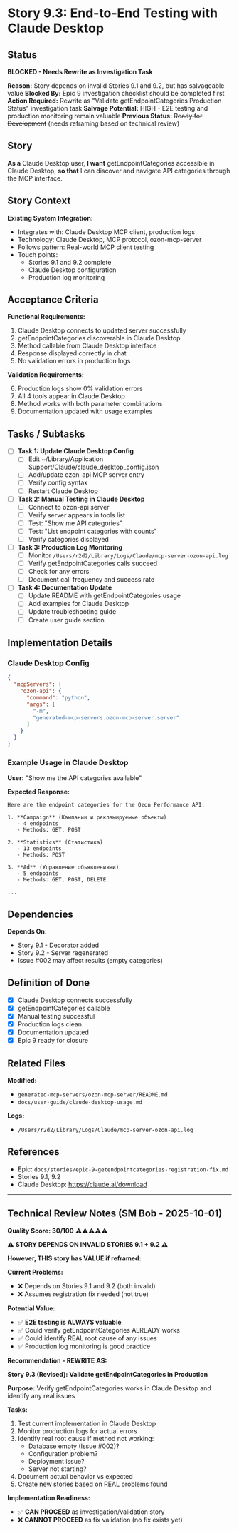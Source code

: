 # Story 9.3: End-to-End Testing with Claude Desktop

## Status
**BLOCKED - Needs Rewrite as Investigation Task**

**Reason:** Story depends on invalid Stories 9.1 and 9.2, but has salvageable value
**Blocked By:** Epic 9 investigation checklist should be completed first
**Action Required:** Rewrite as "Validate getEndpointCategories Production Status" investigation task
**Salvage Potential:** HIGH - E2E testing and production monitoring remain valuable
**Previous Status:** ~~Ready for Development~~ (needs reframing based on technical review)

## Story

**As a** Claude Desktop user,
**I want** getEndpointCategories accessible in Claude Desktop,
**so that** I can discover and navigate API categories through the MCP interface.

## Story Context

**Existing System Integration:**

- Integrates with: Claude Desktop MCP client, production logs
- Technology: Claude Desktop, MCP protocol, ozon-mcp-server
- Follows pattern: Real-world MCP client testing
- Touch points:
  - Stories 9.1 and 9.2 complete
  - Claude Desktop configuration
  - Production log monitoring

## Acceptance Criteria

**Functional Requirements:**

1. Claude Desktop connects to updated server successfully
2. getEndpointCategories discoverable in Claude Desktop
3. Method callable from Claude Desktop interface
4. Response displayed correctly in chat
5. No validation errors in production logs

**Validation Requirements:**

6. Production logs show 0% validation errors
7. All 4 tools appear in Claude Desktop
8. Method works with both parameter combinations
9. Documentation updated with usage examples

## Tasks / Subtasks

- [ ] **Task 1: Update Claude Desktop Config**
  - [ ] Edit ~/Library/Application Support/Claude/claude_desktop_config.json
  - [ ] Add/update ozon-api MCP server entry
  - [ ] Verify config syntax
  - [ ] Restart Claude Desktop

- [ ] **Task 2: Manual Testing in Claude Desktop**
  - [ ] Connect to ozon-api server
  - [ ] Verify server appears in tools list
  - [ ] Test: "Show me API categories"
  - [ ] Test: "List endpoint categories with counts"
  - [ ] Verify categories displayed

- [ ] **Task 3: Production Log Monitoring**
  - [ ] Monitor `/Users/r2d2/Library/Logs/Claude/mcp-server-ozon-api.log`
  - [ ] Verify getEndpointCategories calls succeed
  - [ ] Check for any errors
  - [ ] Document call frequency and success rate

- [ ] **Task 4: Documentation Update**
  - [ ] Update README with getEndpointCategories usage
  - [ ] Add examples for Claude Desktop
  - [ ] Update troubleshooting guide
  - [ ] Create user guide section

## Implementation Details

### Claude Desktop Config

```json
{
  "mcpServers": {
    "ozon-api": {
      "command": "python",
      "args": [
        "-m",
        "generated-mcp-servers.ozon-mcp-server.server"
      ]
    }
  }
}
```

### Example Usage in Claude Desktop

**User:** "Show me the API categories available"

**Expected Response:**
```
Here are the endpoint categories for the Ozon Performance API:

1. **Campaign** (Кампании и рекламируемые объекты)
   - 4 endpoints
   - Methods: GET, POST

2. **Statistics** (Статистика)
   - 13 endpoints
   - Methods: POST

3. **Ad** (Управление объявлениями)
   - 5 endpoints
   - Methods: GET, POST, DELETE

...
```

## Dependencies

**Depends On:**
- Story 9.1 - Decorator added
- Story 9.2 - Server regenerated
- Issue #002 may affect results (empty categories)

## Definition of Done

- [x] Claude Desktop connects successfully
- [x] getEndpointCategories callable
- [x] Manual testing successful
- [x] Production logs clean
- [x] Documentation updated
- [x] Epic 9 ready for closure

## Related Files

**Modified:**
- `generated-mcp-servers/ozon-mcp-server/README.md`
- `docs/user-guide/claude-desktop-usage.md`

**Logs:**
- `/Users/r2d2/Library/Logs/Claude/mcp-server-ozon-api.log`

## References

- Epic: `docs/stories/epic-9-getendpointcategories-registration-fix.md`
- Stories 9.1, 9.2
- Claude Desktop: https://claude.ai/download

---

## Technical Review Notes (SM Bob - 2025-10-01)

**Quality Score: 30/100** ⚠️⚠️⚠️⚠️⚠️

⚠️ **STORY DEPENDS ON INVALID STORIES 9.1 + 9.2** ⚠️

**However, THIS story has VALUE if reframed:**

**Current Problems:**
- ❌ Depends on Stories 9.1 and 9.2 (both invalid)
- ❌ Assumes registration fix needed (not true)

**Potential Value:**
- ✅ **E2E testing is ALWAYS valuable**
- ✅ Could verify getEndpointCategories ALREADY works
- ✅ Could identify REAL root cause of any issues
- ✅ Production log monitoring is good practice

**Recommendation - REWRITE AS:**

**Story 9.3 (Revised): Validate getEndpointCategories in Production**

**Purpose:** Verify getEndpointCategories works in Claude Desktop and identify any real issues

**Tasks:**
1. Test current implementation in Claude Desktop
2. Monitor production logs for actual errors
3. Identify real root cause if method not working:
   - Database empty (Issue #002)?
   - Configuration problem?
   - Deployment issue?
   - Server not starting?
4. Document actual behavior vs expected
5. Create new stories based on REAL problems found

**Implementation Readiness:**
- ✅ **CAN PROCEED** as investigation/validation story
- ❌ **CANNOT PROCEED** as fix validation (no fix exists yet)
